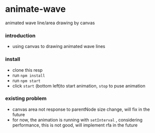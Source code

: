 # animate-wave
animated wave line/area drawing by canvas

### introduction
- using canvas to drawing animated wave lines
### install
- clone this resp
- run `npm install`
- run `npm start`
- click `start` (bottom left)to start animation, `stop` to puse animation

### existing problem
- canvas area not response to parentNode size change, will fix in the future
- for now, the animation is running with `setInterval` , considering performance, this is not good, will implement rfa in the future
